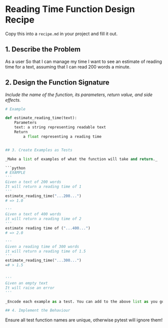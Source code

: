 # Reading Time Function Design Recipe

Copy this into a `recipe.md` in your project and fill it out.

## 1. Describe the Problem

As a user
So that I can manage my time
I want to see an estimate of reading time for a text, assuming that I can read 200 words a minute.

## 2. Design the Function Signature

_Include the name of the function, its parameters, return value, and side effects._

```python
# Example

def estimate_reading_time(text):
    Parameters
    text: a string representing readable text
    Return
        a float representing a reading time


## 3. Create Examples as Tests

_Make a list of examples of what the function will take and return._

```python
# EXAMPLE
'''
Given a text of 200 words
It will return a reading time of 1
'''
estimate_reading_time("...200...")
# => 1.0

'''
Given a text of 400 words
it will return a reading time of 2
'''
estimate reading time of ("...400...")
# => 2.0

'''
Given a reading time of 300 words
it will return a reading time of 1.5
'''
estimate_reading_time("...300...")
=# > 1.5


'''
Given an empty text
It will raise an error
'''

_Encode each example as a test. You can add to the above list as you go._

## 4. Implement the Behaviour


```

Ensure all test function names are unique, otherwise pytest will ignore them!
